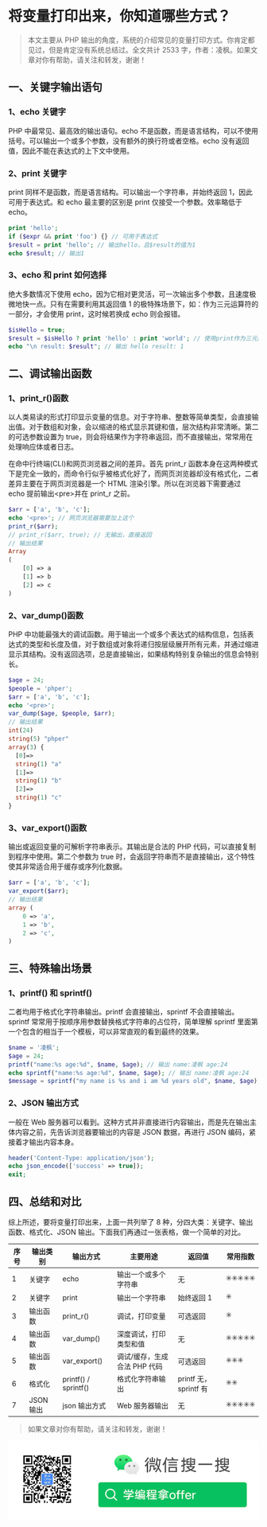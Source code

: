 # 将变量打印出来，你知道哪些方式？

> 本文主要从 PHP 输出的角度，系统的介绍常见的变量打印方式。你肯定都见过，但是肯定没有系统总结过。全文共计 2533 字，作者：凌枫。如果文章对你有帮助，请关注和转发，谢谢！

## 一、关键字输出语句

### 1、echo 关键字

PHP 中最常见、最高效的输出语句。echo 不是函数，而是语言结构，可以不使用括号。可以输出一个或多个参数，没有额外的换行符或者空格。echo 没有返回值，因此不能在表达式的上下文中使用。

### 2、print 关键字

print 同样不是函数，而是语言结构。可以输出一个字符串，并始终返回 1，因此可用于表达式。和 echo 最主要的区别是 print 仅接受一个参数。效率略低于 echo。

```php
print 'hello';
if ($expr && print 'foo') {} // 可用于表达式
$result = print 'hello'; // 输出hello，且$result的值为1
echo $result; // 输出1
```

### 3、echo 和 print 如何选择

绝大多数情况下使用 echo，因为它相对更灵活，可一次输出多个参数，且速度极微地快一点。只有在需要利用其返回值 1 的极特殊场景下，如：作为三元运算符的一部分，才会使用 print，这时候若换成 echo 则会报错。

```php
$isHello = true;
$result = $isHello ? print 'hello' : print 'world'; // 使用print作为三元运算符的一部分
echo "\n result: $result"; // 输出 hello result: 1
```

## 二、调试输出函数

### 1、print_r()函数

以人类易读的形式打印显示变量的信息。对于字符串、整数等简单类型，会直接输出值。对于数组和对象，会以缩进的格式显示其键和值，层次结构非常清晰。第二的可选参数设置为 true，则会将结果作为字符串返回，而不直接输出，常常用在处理响应体或者日志。

在命中行终端(CLI)和网页浏览器之间的差异。首先 print\_r 函数本身在这两种模式下是完全一致的，而命令行似乎被格式化好了，而网页浏览器却没有格式化，二者差异主要在于网页浏览器是一个 HTML 渲染引擎。所以在浏览器下需要通过 echo 提前输出\<pre>并在 print\_r 之前。

```php
$arr = ['a', 'b', 'c'];
echo '<pre>'; // 网页浏览器需要加上这个
print_r($arr);
// print_r($arr, true); // 无输出，直接返回
// 输出结果
Array
(
    [0] => a
    [1] => b
    [2] => c
)
```

### 2、var_dump()函数

PHP 中功能最强大的调试函数。用于输出一个或多个表达式的结构信息，包括表达式的类型和长度及值，对于数组或对象将递归按层级展开所有元素，并通过缩进显示其结构。没有返回选项，总是直接输出，如果结构特别复杂输出的信息会特别长。

```php
$age = 24;
$people = 'phper';
$arr = ['a', 'b', 'c'];
echo '<pre>';
var_dump($age, $people, $arr);
// 输出结果
int(24)
string(5) "phper"
array(3) {
  [0]=>
  string(1) "a"
  [1]=>
  string(1) "b"
  [2]=>
  string(1) "c"
}
```

### 3、var\_export()函数

输出或返回变量的可解析字符串表示。其输出是合法的 PHP 代码，可以直接复制到程序中使用。第二个参数为 true 时，会返回字符串而不是直接输出，这个特性使其非常适合用于缓存或序列化数据。

```php
$arr = ['a', 'b', 'c'];
var_export($arr);
// 输出结果
array (
    0 => 'a',
    1 => 'b',
    2 => 'c',
)
```

## 三、特殊输出场景

### 1、printf() 和 sprintf()

二者均用于格式化字符串输出。printf 会直接输出，sprintf 不会直接输出。sprintf 常常用于按顺序用参数替换格式字符串的占位符，简单理解 sprintf 里面第一个包含的相当于一个模板，可以非常直观的看到最终的效果。

```php
$name = '凌枫';
$age = 24;
printf("name:%s age:%d", $name, $age); // 输出 name:凌枫 age:24
echo sprintf("name:%s age:%d", $name, $age); // 输出 name:凌枫 age:24
$message = sprintf("my name is %s and i am %d years old", $name, $age); // 直观看到最终效果
```

### 2、JSON 输出方式

一般在 Web 服务器可以看到。这种方式并非直接进行内容输出，而是先在输出主体内容之前，先告诉浏览器要输出的内容是 JSON 数据，再进行 JSON 编码，紧接着才输出内容本身。

```php
header('Content-Type: application/json');
echo json_encode(['success' => true]);
exit;
```

## 四、总结和对比

综上所述，要将变量打印出来，上面一共列举了 8 种，分四大类：关键字、输出函数、格式化、JSON 输出。下面我们再通过一张表格，做一个简单的对比。

|序号|输出类别|输出方式|主要用途|返回值|常用指数|
|---|---|---|---|---|----|
|1|关键字    | echo                 | 输出一个或多个字符串        | 无                  | ✳️✳️✳️✳️✳️ |
|2|关键字    | print                | 输出一个字符串           | 始终返回 1             | ✳️         |
|3|输出函数  | print_r()           | 调试，打印变量           | 可选返回               | ✳️         |
|4|输出函数  | var_dump()          | 深度调试，打印类型和值       | 无                  | ✳️✳️✳️✳️✳️ |
|5|输出函数  | var_export()        | 调试/缓存，生成合法 PHP 代码 | 可选返回               | ✳️✳️✳️     |
|6|格式化   | printf() / sprintf() | 格式化字符串输出          | printf 无，sprintf 有 | ✳️✳️       |
|7|JSON 输出| json 输出方式            | Web 服务器输出         | 无                  | ✳️✳️✳️✳️✳️ |

> 如果文章对你有帮助，请关注和转发，谢谢！

![qr](../assets/qr.png)